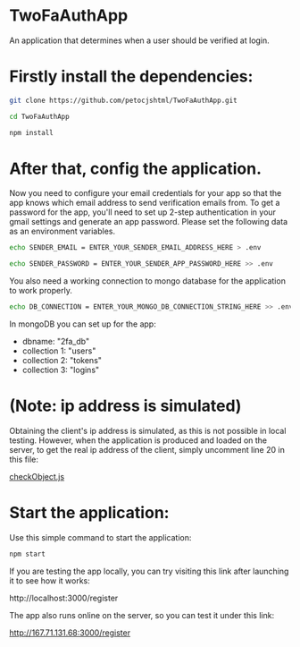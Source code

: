 # TwoFaAuthApp
An application that determines when a user should be verified at login.
# Firstly install the dependencies:
```bash
git clone https://github.com/petocjshtml/TwoFaAuthApp.git
```
```bash
cd TwoFaAuthApp
```
```bash
npm install
```
# After that, config the application.
Now you need to configure your email credentials for your app so that the app knows which email address to send verification emails from.
To get a password for the app, you'll need to set up 2-step authentication in your gmail settings and generate an app password.
Please set the following data as an environment variables.
```bash
echo SENDER_EMAIL = ENTER_YOUR_SENDER_EMAIL_ADDRESS_HERE > .env
```
```bash
echo SENDER_PASSWORD = ENTER_YOUR_SENDER_APP_PASSWORD_HERE >> .env
```
You also need a working connection to mongo database for the application to work properly.
```bash
echo DB_CONNECTION = ENTER_YOUR_MONGO_DB_CONNECTION_STRING_HERE >> .env
```
In mongoDB you can set up for the app:
 - dbname: "2fa_db"
 - collection 1: "users"
 - collection 2: "tokens"
 - collection 3: "logins"
# (Note: ip address is simulated)

Obtaining the client's ip address is simulated, as this is not possible in local testing. However, when the application is produced and loaded on the server, to get the real ip address of the client, simply uncomment line 20 in this file:

[checkObject.js](https://github.com/petocjshtml/TwoFaAuthApp/blob/main/my_modules/functions/checkObject.js)
# Start the application:
Use this simple command to start the application:
```bash
npm start
```
If you are testing the app locally, you can try visiting this link after launching it to see how it works:<br>

http://localhost:3000/register

The app also runs online on the server, so you can test it under this link:<br>

http://167.71.131.68:3000/register
